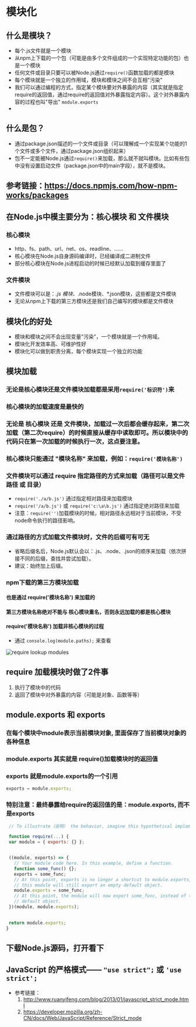 # 模块化



## 什么是模块？
- 每个.js文件就是一个模块
- 从npm上下载的一个包（可能是由多个文件组成的一个实现特定功能的包）也是一个模块
- 任何文件或目录只要可以被Node.js通过`require()`函数加载的都是模块
- 每个模块就是一个独立的作用域，模块和模块之间不会互相"污染"
- 我们可以通过编程的方式，指定某个模块要对外暴露的内容（其实就是指定require的返回值，通过require的返回值对外暴露指定内容）。这个对外暴露内容的过程也叫"导出" `module.exports`
- 

## 什么是包？
- 通过package.json描述的一个文件或目录（可以理解成一个实现某个功能的1个文件或多个文件，通过package.json组织起来）
- 包不一定能被Node.js通过`require()`来加载，那么就不就叫模块。比如有些包中没有设置启动文件（package.json中的main字段），就不是模块。


## 参考链接：https://docs.npmjs.com/how-npm-works/packages


## 在Node.js中模主要分为：核心模块 和 文件模块

### 核心模块
- http、fs、path、url、net、os、readline、......
- 核心模块在Node.js自身源码编译时，已经编译成二进制文件
- 部分核心模块在Node.js进程启动的时候已经默认加载到缓存里面了

### 文件模块
- 文件模块可以是：*.js 模块、*.node模块、*.json模块，这些都是文件模块
- 无论从npm上下载的第三方模块还是我们自己编写的模块都是文件模块


## 模块化的好处
- 模块和模块之间不会出现变量"污染"，一个模块就是一个作用域。
- 模块化开发效率高、可维护性好
- 模块化可以做到职责分离，每个模块实现一个独立的功能



## 模块加载
### 无论是核心模块还是文件模块加载都是采用`require('标识符')`来

### 核心模块的加载速度是最快的

### 无论是 核心模块 还是 文件模块，加载过一次后都会缓存起来，第二次加载（第二次require）的时候直接从缓存中读取即可。所以模块中的代码只在第一次加载的时候执行一次，这点要注意。

### 核心模块只能通过 "模块名称" 来加载，例如：`require('模块名称')`

### 文件模块可以通过 require 指定路径的方式来加载（路径可以是文件路径 或 目录）
- `require('./a/b.js')` 通过指定相对路径来加载模块
-  `require('/a/b.js')` 或 `require('c:\a\b.js')` 通过指定绝对路径来加载
-  注意：`require('')`加载模块的时候，相对路径永远相对于当前模块，不受node命令执行的路径影响。

### 通过路径的方式加载文件模块时，文件的后缀可有可无
- 省略后缀名后，Node.js默认会以：.js、.node、.json的顺序来加载（依次拼接不同的后缀，查找并尝试加载）。
- 建议：始终加上后缀。

### npm下载的第三方模块加载
#### 也是通过 require('模块名称') 来加载的
#### 第三方模块名称绝对不能与 核心模块重名，否则永远加载的都是核心模块
#### require('模块名称') 加载非核心模块的过程
- 通过 `console.log(module.paths);` 来查看

![require lookup modules](require-lookup-modules.jpg)



## require 加载模块时做了2件事
1. 执行了模块中的代码
2. 返回了模块中对外暴露的内容（可能是对象、函数等等）



## module.exports 和 exports
### 在每个模块中module表示当前模块对象, 里面保存了当前模块对象的各种信息
### module.exports 其实就是 require()加载模块时的返回值
### exports 就是module.exports的一个引用
```javascript
exports = module.exports;
```
### 特别注意：最终暴露给require的返回值的是：module.exports, 而不是exports
 ```javascript
  // To illustrate（说明） the behavior, imagine this hypothetical implementation of require(), which is quite similar to what is actually done by require():

  function require(...) {
  var module = { exports: {} };


  ((module, exports) => {
    // Your module code here. In this example, define a function.
    function some_func() {};
    exports = some_func;
    // At this point, exports is no longer a shortcut to module.exports, and
    // this module will still export an empty default object.
    module.exports = some_func;
    // At this point, the module will now export some_func, instead of the
    // default object.
  })(module, module.exports);

  
  return module.exports;
}
  ```









## 下载Node.js源码，打开看下


## JavaScript 的严格模式—— `"use strict";` 或 `'use strict';`
- 参考链接：
  1. http://www.ruanyifeng.com/blog/2013/01/javascript_strict_mode.html
  2. https://developer.mozilla.org/zh-CN/docs/Web/JavaScript/Reference/Strict_mode

